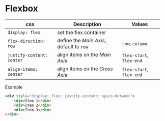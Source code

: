 # Flexbox

| css | Description | Values | 
| --- | ----------- | ------ |
| `display: flex` | set the flex container | |
| `flex-direction: row` | define the *Main Axis*, default to `row` | `row`, `column` |
| `justify-content: center` | align items on the *Main Axis* | `flex-start`, `flex-end` |
| `align-items: center` | align items on the *Cross Axis*  | `flex-start`, `flex-end` |

Example

```html
<div style="display: flex; justify-content: space-between">
    <div>Item 1</div>
    <div>Item 2</div>
    <div>Item 3</div>
</div>
```
